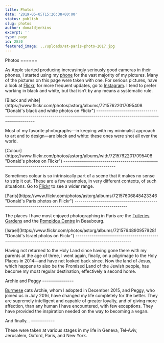 ```yaml
---
title: Photos
date: '2019-05-05T15:26:38+00:00'
status: publish
slug: photos
author: donaldjenkins
excerpt: ''
type: page
id: 2830
featured_image: ../uploads/at-paris-photo-2017.jpg
---
```

<div class="page-intro-padded">Photos
======

As Apple started producing increasingly seriously good cameras in their phones, I started using my [phone](https://www.flickr.com/photos/astorg/albums/72157621916056260) for the vast majority of my pictures. Many of the pictures on this page were taken with one. For serious pictures, have a look at  [Flickr](https://www.flickr.com/photos/astorg), for more frequent updates, go to  [Instagram](https://instagram.com/donaldjenkins_/). I tend to prefer working in black and white, but that isn’t by any means a systematic rule.

</div><div class="page-sequence-padded">[Black and white](https://www.flickr.com/photos/astorg/albums/72157622017095408 "Donald's black and white photos on Flickr")
----------------------------------------------------------------------------------------------------------------------------

Most of my favorite photographs—in keeping with my minimalist approach to art and to design—are black and white: these ones were shot all over the world.

</div><div class="mgl-square-container alignfull"><style>	.mgl-square {		display: none;	}		#mgl-gallery-6430756db957b {		margin: -2.5px;	}	#mgl-gallery-6430756db957b .mgl-item {		width: 33%;		padding-bottom: 33%;	}		@media screen and (max-width: 460px) {		#mgl-gallery-6430756db957b .mgl-item {			width: 50%;			padding-bottom: 50%;		}	}			@media screen and (max-width: 360px) {		#mgl-gallery-6430756db957b .mgl-item {			width: 100%;			padding-bottom: 100%;		}	}		#mgl-gallery-6430756db957b.custom-gallery-class .mgl-item {		padding-bottom: 22% !important;	}	#mgl-gallery-6430756db957b .mgl-item .mgl-icon {		padding: 2.5px;	}	#mgl-gallery-6430756db957b .mgl-item figcaption {		padding: 2.5px;	}</style><?xml version="1.0"??>
<div class="mgl-gallery mgl-square is-animated colorize captions-none" id="mgl-gallery-6430756db957b" style=""><figure class="mgl-item"><div class="mgl-icon"><div class="mgl-img-container"> ![Duck collection in New York apartment](https://cdn.donaldjenkins.com/images/duck-collection-in-new-york-apartment-768x1024.jpg?lossy=1&ssl=1) </div> </div> <figcaption class="mgl-caption">A collection of ducks owned by a New York friend

 </figcaption> </figure><figure class="mgl-item"><div class="mgl-icon"><div class="mgl-img-container"> ![Masai Mara National Reserve](https://cdn.donaldjenkins.com/images/masai-mara-national-reserve-1024x768.jpg?lossy=1&ssl=1) </div> </div> <figcaption class="mgl-caption">Masai Mara National Reserve is a large game reserve in Narok County, Kenya. It is globally famous for its exceptional population of lions, leopards and cheetahs, and the annual migration of zebra, Thomson's gazelle, and wildebeest to and from the Serengeti every year from July to October, known as the Great Migration.

 </figcaption> </figure><figure class="mgl-item"><div class="mgl-icon"><div class="mgl-img-container"> ![Pastries in South Kensington](https://cdn.donaldjenkins.com/images/pastries-in-south-kensington-1024x768.jpg?lossy=1&ssl=1) </div> </div> <figcaption class="mgl-caption">Edited using Silver Efex

 </figcaption> </figure><figure class="mgl-item"><div class="mgl-icon"><div class="mgl-img-container"> ![Manhattan skyline from Brooklyn](https://cdn.donaldjenkins.com/images/manhattan-skyline-from-brooklyn-1024x683.jpg?lossy=1&ssl=1) </div> </div> <figcaption class="mgl-caption">Shot with DxO ONE: this camera's main advantage is the massive sensor in a small body. As a result, the pictures are wonderful, even in low light.

 </figcaption> </figure><figure class="mgl-item"><div class="mgl-icon"><div class="mgl-img-container"> ![The Fountain at place du Grand Mézel in Geneva](https://cdn.donaldjenkins.com/images/the-fountain-at-place-du-grand-mezel-in-geneva-1024x1024.jpg?lossy=1&ssl=1) </div> </div> <figcaption class="mgl-caption">This is just next door to the house where I grew up in the Old City of Geneva

 </figcaption> </figure><figure class="mgl-item"><div class="mgl-icon"><div class="mgl-img-container"> ![The Cloisters at New College, Oxford](https://cdn.donaldjenkins.com/images/the-cloisters-at-new-college-oxford-768x1024.jpg?lossy=1&ssl=1) </div> </div> <figcaption class="mgl-caption">This was built around 1395-1400 in Wheatley stone. It was re-slated in 1949. The Cloister walks contain eight medieval stone figures removed from the Chapel.

 </figcaption> </figure><figure class="mgl-item"><div class="mgl-icon"><div class="mgl-img-container"> ![St. Stephen's Cathedral in Vienna](https://cdn.donaldjenkins.com/images/st-stephen-s-cathedral-in-vienna-1024x768.jpg?lossy=1&ssl=1) </div> </div> <figcaption class="mgl-caption">St. Stephen's Cathedral is the mother church of the Roman Catholic Archdiocese of Vienna and the seat of the Archbishop of Vienna, Christoph Cardinal Schönborn, OP. The current Romanesque and Gothic form of the cathedral, seen today in the Stephansplatz, was largely initiated by Duke Rudolf IV (1339–1365) and stands on the ruins of two earlier churches, the first a parish church consecrated in 1147.

 </figcaption> </figure><figure class="mgl-item"><div class="mgl-icon"><div class="mgl-img-container"> ![The Burggarten in Vienna](https://cdn.donaldjenkins.com/images/the-burggarten-in-vienna-1024x768.jpg?lossy=1&ssl=1) </div> </div> <figcaption class="mgl-caption">This garden was laid out in 1818 as a private garden of the Emperor on an area of approx. 38.000 m². It is located directly at the Ringstrasse beside the Hofburg and the Albertina.

 </figcaption> </figure><figure class="mgl-item"><div class="mgl-icon"><div class="mgl-img-container"> ![Statue of Hermes at the Villa Médicis](https://cdn.donaldjenkins.com/images/statue-of-hermes-at-the-villa-medicis-768x1024.jpg?lossy=1&ssl=1) </div> </div> <figcaption class="mgl-caption">The Villa Medici is a Mannerist villa and an architectural complex with a garden contiguous with the larger Borghese gardens, on the Pincian Hill next to Trinità dei Monti

 </figcaption> </figure><figure class="mgl-item"><div class="mgl-icon"><div class="mgl-img-container"> ![The Cloister at Quattro santi coronati, Rome](https://cdn.donaldjenkins.com/images/the-cloister-at-quattro-santi-coronati-rome-768x1024.jpg?lossy=1&ssl=1) </div> </div> <figcaption class="mgl-caption">This relatively unknown Roman church dates back to the fourth or fifth century, and is devoted to four anonymous saints and martyrs. It includes two courtyards, the fortified Cardinal Palace with the Saint Silvester Chapel, and the monastery, pictured here, with its cosmatesque cloister

 </figcaption> </figure><figure class="mgl-item"><div class="mgl-icon"><div class="mgl-img-container"> ![The statue of St. Praxedes](https://cdn.donaldjenkins.com/images/the-statue-of-st.-praxedes-768x1024.jpg?lossy=1&ssl=1) </div> </div> <figcaption class="mgl-caption">This church was built in the honour of the Roman martyr St. Praxedes, on the alleged site of her house, to which, when it was rebuilt by Pope St. Paschal I (the present Santa Prassede), her relics were taken.

 </figcaption> </figure><figure class="mgl-item"><div class="mgl-icon"><div class="mgl-img-container"> ![Abandoned ship at Moynak](https://cdn.donaldjenkins.com/images/abandoned-ship-at-moynak-1024x768.jpg?lossy=1&ssl=1) </div> </div> <figcaption class="mgl-caption">When the Aral Sea dried up, several ships were left stranded at the Sea's main port, Moynak, and have become tourist attractions;

 </figcaption> </figure><figure class="mgl-item"><div class="mgl-icon"><div class="mgl-img-container"> ![Traffic at Tuléar, Madagascar](https://cdn.donaldjenkins.com/images/traffic-at-tulear-madagascar-768x1024.jpg?lossy=1&ssl=1) </div> </div> <figcaption class="mgl-caption">Tuléar is one of Madagascar's major cities, located 936 km southwest of national capital Tananarive. Its colonial legacy is still visible in the architecture and the urban landscape

 </figcaption> </figure><figure class="mgl-item"><div class="mgl-icon"><div class="mgl-img-container"> ![A boy in a South Madagascar village](https://cdn.donaldjenkins.com/images/a-boy-in-a-south-madagascar-village-768x1024.jpg?lossy=1&ssl=1) </div> </div> <figcaption class="mgl-caption">Ampanihy is one of the poorest parts of Madagascar

 </figcaption> </figure></div></div><div class="page-sequence-padded">[Colour](https://www.flickr.com/photos/astorg/albums/with/72157622017095408 "Donald's photos on Flickr")
--------------------------------------------------------------------------------------------------------

Sometimes colour is so intrinsically part of a scene that it makes no sense to strip it out. These are a few examples, in very different contexts, of such situations. Go to  [Flickr](https://www.flickr.com/photos/astorg/albums/with/72157622017095408) to see a wider range.

</div><div class="mgl-square-container alignfull"><style>	.mgl-square {		display: none;	}		#mgl-gallery-6430756dbdf30 {		margin: -2.5px;	}	#mgl-gallery-6430756dbdf30 .mgl-item {		width: 33%;		padding-bottom: 33%;	}		@media screen and (max-width: 460px) {		#mgl-gallery-6430756dbdf30 .mgl-item {			width: 50%;			padding-bottom: 50%;		}	}			@media screen and (max-width: 360px) {		#mgl-gallery-6430756dbdf30 .mgl-item {			width: 100%;			padding-bottom: 100%;		}	}		#mgl-gallery-6430756dbdf30.custom-gallery-class .mgl-item {		padding-bottom: 22% !important;	}	#mgl-gallery-6430756dbdf30 .mgl-item .mgl-icon {		padding: 2.5px;	}	#mgl-gallery-6430756dbdf30 .mgl-item figcaption {		padding: 2.5px;	}</style><?xml version="1.0"??>
<div class="mgl-gallery mgl-square is-animated none captions-none" id="mgl-gallery-6430756dbdf30" style=""><figure class="mgl-item"><div class="mgl-icon"><div class="mgl-img-container"> ![Bicycle made of wire](https://cdn.donaldjenkins.com/images/bicycle-made-of-wire-1024x768.jpg?lossy=1&ssl=1) </div> </div> <figcaption class="mgl-caption">Found on a table at Momoya on the Upper West Side

 </figcaption> </figure><figure class="mgl-item"><div class="mgl-icon"><div class="mgl-img-container"> ![Kenyan artifact](https://cdn.donaldjenkins.com/images/kenyan-artifact-1024x768.jpg?lossy=1&ssl=1) </div> </div> <figcaption class="mgl-caption">Keynan souvenir in a Paris flat

 </figcaption> </figure><figure class="mgl-item"><div class="mgl-icon"><div class="mgl-img-container"> ![My cat Peggy, aged six months](https://cdn.donaldjenkins.com/images/my-cat-peggy-aged-six-months-1024x768.jpg?lossy=1&ssl=1) </div> </div> <figcaption class="mgl-caption">Her exceptional pedigree really shows in this shot

 </figcaption> </figure><figure class="mgl-item"><div class="mgl-icon"><div class="mgl-img-container"> ![The New Building at Magdalen College](https://cdn.donaldjenkins.com/images/the-new-building-at-magdalen-college-1024x768.jpg?lossy=1&ssl=1) </div> </div> <figcaption class="mgl-caption">In the late 1720s, Edward Butler, the then President, planned to replace most of the Cloisters with a grand new quadrangle in the Palladian style, and commissioned Edward Holdsworth to design it. Work started in 1733 on what would have been the north range of this new quadrangle, but after this range was finished by the end of the decade. the project went no further, presumably owing to a lack of energy and funding.

 </figcaption> </figure><figure class="mgl-item"><div class="mgl-icon"><div class="mgl-img-container"> ![Demonstration for animal rights](https://cdn.donaldjenkins.com/images/demonstration-for-animal-rights-1024x768.jpg?lossy=1&ssl=1) </div> </div> <figcaption class="mgl-caption">L214 is a French organisation working to improve animal living conditions

 </figcaption> </figure><figure class="mgl-item"><div class="mgl-icon"><div class="mgl-img-container"> ![Beduin in Petra](https://cdn.donaldjenkins.com/images/beduin-in-petra-768x1024.jpg?lossy=1&ssl=1) </div> </div> <figcaption class="mgl-caption">Two Beduin greeting visitors in one of the caves in Petra, Jordan

 </figcaption> </figure><figure class="mgl-item"><div class="mgl-icon"><div class="mgl-img-container"> ![Far East meets Near East](https://cdn.donaldjenkins.com/images/far-east-meets-near-east-768x1024.jpg?lossy=1&ssl=1) </div> </div> <figcaption class="mgl-caption">Petra is believed to have been settled as early as 9,000 BC, and it was possibly established in the 4th century BC as the capital city of the Nabataean Kingdom. The Nabataeans were nomadic Arabs who invested in Petra's proximity to the trade routes by establishing it as a major regional trading hub

 </figcaption> </figure><figure class="mgl-item"><div class="mgl-icon"><div class="mgl-img-container"> ![Soldiers in Kiev](https://cdn.donaldjenkins.com/images/soldiers-in-kiev-1024x768.jpg?lossy=1&ssl=1) </div> </div> <figcaption class="mgl-caption">The Ukrainian army rehearsing for the Independence Day parade

 </figcaption> </figure><figure class="mgl-item"><div class="mgl-icon"><div class="mgl-img-container"> ![Peggy wanting cuddles](https://cdn.donaldjenkins.com/images/peggy-wanting-cuddles-1024x768.jpg?lossy=1&ssl=1) </div> </div> <figcaption class="mgl-caption">My cat Peggy, the sweetest, friendliest creature on earth.

 </figcaption> </figure><figure class="mgl-item"><div class="mgl-icon"><div class="mgl-img-container"> ![Modelling at Grand Palais](https://cdn.donaldjenkins.com/images/modelling-at-grand-palais-768x1024.jpg?lossy=1&ssl=1) </div> </div> <figcaption class="mgl-caption">A photograther friend of mine at work at Paris photo

 </figcaption> </figure><figure class="mgl-item"><div class="mgl-icon"><div class="mgl-img-container"> ![The Chor Minor at Bukhara](https://cdn.donaldjenkins.com/images/the-chor-minor-at-bukhara-768x1024.jpg?lossy=1&ssl=1) </div> </div> <figcaption class="mgl-caption">Chor Minor, alternatively known as the Madrasah of Khalif Niyaz-kul, is an historic gatehouse for a now-destroyed madrasa in the historic city of Bukhara

 </figcaption> </figure><figure class="mgl-item"><div class="mgl-icon"><div class="mgl-img-container"> ![The city walls at Khiva](https://cdn.donaldjenkins.com/images/the-city-walls-at-khiva-1024x767.jpg?lossy=1&ssl=1) </div> </div> <figcaption class="mgl-caption">The inner town, or Itchan Kala, is encircled by brick walls, whose foundations are believed to have been laid in the 10th century. Present-day crenellated walls date back to the late 17th century and attain the height of thirty feet.

 </figcaption> </figure><figure class="mgl-item"><div class="mgl-icon"><div class="mgl-img-container"> ![Driving through the Aral Sea](https://cdn.donaldjenkins.com/images/driving-through-the-aral-sea-1024x767.jpg?lossy=1&ssl=1) </div> </div> <figcaption class="mgl-caption">Karapakalstan is a remote and isolated area, surrounded by desert sands in every direction; a population of traditional livestock-breeders who raised cattle in the waterways and reed beds of the Amu Darya delta

 </figcaption> </figure><figure class="mgl-item"><div class="mgl-icon"><div class="mgl-img-container"> ![On what used to be the Aral Sea](https://cdn.donaldjenkins.com/images/on-what-used-to-be-the-aral-sea-1024x767.jpg?lossy=1&ssl=1) </div> </div> <figcaption class="mgl-caption">Karapakalstan is a remote and isolated area, surrounded by desert sands in every direction; a population of traditional livestock-breeders who raised cattle in the waterways and reed beds of the Amu Darya delta

 </figcaption> </figure><figure class="mgl-item"><div class="mgl-icon"><div class="mgl-img-container"> ![Tents in the Karapakalstan Desert](https://cdn.donaldjenkins.com/images/tents-in-the-karapakalstan-desert-1024x767.jpg?lossy=1&ssl=1) </div> </div> <figcaption class="mgl-caption">Karapakalstan is a remote and isolated area, surrounded by desert sands in every direction; a population of traditional livestock-breeders who raised cattle in the waterways and reed beds of the Amu Darya delta

 </figcaption> </figure><figure class="mgl-item"><div class="mgl-icon"><div class="mgl-img-container"> ![Children in South Madagascar village](https://cdn.donaldjenkins.com/images/children-in-south-madagascar-village-768x1024.jpg?lossy=1&ssl=1) </div> </div> <figcaption class="mgl-caption">The people in these villages are a living demonstration that wealth is not necessary for happiness

 </figcaption> </figure><figure class="mgl-item"><div class="mgl-icon"><div class="mgl-img-container"> ![A village in South Madagascar](https://cdn.donaldjenkins.com/images/a-village-in-south-madagascar-1024x768.jpg?lossy=1&ssl=1) </div> </div> <figcaption class="mgl-caption">The photograph was taken on a market day, and the villagers are wearing their Sunday best.

 </figcaption> </figure><figure class="mgl-item"><div class="mgl-icon"><div class="mgl-img-container"> ![Village children in Madagascar](https://cdn.donaldjenkins.com/images/village-children-in-madagascar-1024x768.jpg?lossy=1&ssl=1) </div> </div> <figcaption class="mgl-caption">A large number of charities are active in the south-west of Madagascar, working to provide food and education for these desperately poor people

 </figcaption> </figure></div></div><div class="page-sequence-padded">[Paris](https://www.flickr.com/photos/astorg/albums/72157606848423346 "Donald's Paris photos on Flickr")
--------------------------------------------------------------------------------------------------------

The places I have most enjoyed photographing in Paris are the [Tuileries Gardens](https://www.flickr.com/search/?user_id=40526588%40N00&sort=date-taken-desc&text=tuileries&view_all=1) and the [Pompidou Centre](https://www.flickr.com/search/?user_id=40526588%40N00&sort=date-taken-desc&text=pompidou%20centre&view_all=1) in Beaubourg.

</div><div class="mgl-square-container alignfull"><style>	.mgl-square {		display: none;	}		#mgl-gallery-6430756dc3b55 {		margin: -2.5px;	}	#mgl-gallery-6430756dc3b55 .mgl-item {		width: 33%;		padding-bottom: 33%;	}		@media screen and (max-width: 460px) {		#mgl-gallery-6430756dc3b55 .mgl-item {			width: 50%;			padding-bottom: 50%;		}	}			@media screen and (max-width: 360px) {		#mgl-gallery-6430756dc3b55 .mgl-item {			width: 100%;			padding-bottom: 100%;		}	}		#mgl-gallery-6430756dc3b55.custom-gallery-class .mgl-item {		padding-bottom: 22% !important;	}	#mgl-gallery-6430756dc3b55 .mgl-item .mgl-icon {		padding: 2.5px;	}	#mgl-gallery-6430756dc3b55 .mgl-item figcaption {		padding: 2.5px;	}</style><?xml version="1.0"??>
<div class="mgl-gallery mgl-square is-animated colorize captions-none" id="mgl-gallery-6430756dc3b55" style=""><figure class="mgl-item"><div class="mgl-icon"><div class="mgl-img-container"> ![A baker in rue des Rosiers](https://cdn.donaldjenkins.com/images/a-baker-in-rue-des-rosiers-1024x768.jpg?lossy=1&ssl=1) </div> </div> <figcaption class="mgl-caption">In my opinion, this is the best-composed photograph I have ever taken

 </figcaption> </figure><figure class="mgl-item"><div class="mgl-icon"><div class="mgl-img-container"> ![Tricky moment in rue des Rosiers](https://cdn.donaldjenkins.com/images/tricky-moment-in-rue-des-rosiers-1024x768.jpg?lossy=1&ssl=1) </div> </div> <figcaption class="mgl-caption">Rue des Rosiers is one of Paris's most attractive streets

 </figcaption> </figure><figure class="mgl-item"><div class="mgl-icon"><div class="mgl-img-container"> ![Teddy bear in a Paris flat](https://cdn.donaldjenkins.com/images/teddy-bear-in-a-paris-flat-1024x768.jpg?lossy=1&ssl=1) </div> </div> <figcaption class="mgl-caption">Many of my most treasured values are represented in this photograph

 </figcaption> </figure><figure class="mgl-item"><div class="mgl-icon"><div class="mgl-img-container"> ![French tin soldiers](https://cdn.donaldjenkins.com/images/french-tin-soldiers-1024x768.jpg?lossy=1&ssl=1) </div> </div> </figure><figure class="mgl-item"><div class="mgl-icon"><div class="mgl-img-container"> ![EIffel Tower from Mur de la paix](https://cdn.donaldjenkins.com/images/eiffel-tower-from-mur-de-la-paix-768x1024.jpg?lossy=1&ssl=1) </div> </div> <figcaption class="mgl-caption">The Mur de la Paix consists of twelve glass panels, where the word PEACE is written in 32 languages and thirteen alphabets. It was erected in 2000 in order to symbolize the passage into the third millennium, and is directly inspired by the Western Wall in Jerusalem.

 </figcaption> </figure><figure class="mgl-item"><div class="mgl-icon"><div class="mgl-img-container"> ![Musée du Jeu de paume](https://cdn.donaldjenkins.com/images/musee-du-jeu-de-paume-1024x768.jpg?lossy=1&ssl=1) </div> </div> <figcaption class="mgl-caption">The Galerie nationale du Jeu de Paume is an arts centre for modern and postmodern photography and media. It is located in the north corner (west side) of the Tuileries Gardens next to the Place de la Concorde in Paris.

 </figcaption> </figure><figure class="mgl-item"><div class="mgl-icon"><div class="mgl-img-container"> ![The Anri Sala exhibition at the Pompidou Centre](https://cdn.donaldjenkins.com/images/the-anri-sala-exhibition-at-the-pompidou-centre-1024x768.jpg?lossy=1&ssl=1) </div> </div> <figcaption class="mgl-caption">The sculpture No Window No Cry, made up of a small music box set into one of the windows of the exhibition gallery next to a “bubble” blown into the glass, plays, when activated, a simplified version of the song “Should I Stay or Should I Go” (The Clash, 1981), a tune which also resonates throughout Le Clash and Tlatelolco Clash, two of the films shown at the exhibition.

 </figcaption> </figure><figure class="mgl-item"><div class="mgl-icon"><div class="mgl-img-container"> ![Tuileries Gardens in late winter](https://cdn.donaldjenkins.com/images/tuileries-gardens-in-late-winter-1024x768.jpg?lossy=1&ssl=1) </div> </div> <figcaption class="mgl-caption">Created by Catherine de' Medici as the garden of the Tuileries Palace in 1564, it was eventually opened to the public in 1667 and became a public park after the French Revolution.

 </figcaption> </figure><figure class="mgl-item"><div class="mgl-icon"><div class="mgl-img-container"> ![The Paris Zombies](https://cdn.donaldjenkins.com/images/the-paris-zombies-768x1024.jpg?lossy=1&ssl=1) </div> </div> <figcaption class="mgl-caption">This annual event , instituted in 2008, is also known as the Paris Zombie Walk.

 </figcaption> </figure><figure class="mgl-item"><div class="mgl-icon"><div class="mgl-img-container"> ![The Paris Zombie March](https://cdn.donaldjenkins.com/images/the-paris-zombie-march-1024x768.jpg?lossy=1&ssl=1) </div> </div> <figcaption class="mgl-caption">An unexpected sight on the street sof the Marais district in the Parisian autumn

 </figcaption> </figure><figure class="mgl-item"><div class="mgl-icon"><div class="mgl-img-container"> ![The Pompidou Centre in autum](https://cdn.donaldjenkins.com/images/the-pompidou-centre-in-autum-1024x768.jpg?lossy=1&ssl=1) </div> </div> <figcaption class="mgl-caption">The Pompidou Centre houses the Bibliothèque publique d'information (Public Information Library), a vast public library; the Musée National d'Art Moderne, which is the largest museum for modern art in Europe; and IRCAM, a centre for music and acoustic research. Because of its location, the Centre is known locally as Beaubourg.

 </figcaption> </figure><figure class="mgl-item"><div class="mgl-icon"><div class="mgl-img-container"> ![The Île de la Cité in autumn](https://cdn.donaldjenkins.com/images/the-ile-de-la-cite-in-autumn-1024x768.jpg?lossy=1&ssl=1) </div> </div> <figcaption class="mgl-caption">Shown here on the left is the Conciergerie, located on the west of the Île de la Cité. It was formerly a prison but is presently used mostly for law courts. It was part of the former royal palace, the Palais de la Cité, which consisted of the Conciergerie, Palais de Justice and the Sainte-Chapelle. During the French Revolution, the Queen, Marie-Antoinette, was taken from the Conciergerie to be guillotined.

 </figcaption> </figure><figure class="mgl-item"><div class="mgl-icon"><div class="mgl-img-container"> ![Gare du Nord, Paris, on the day after the November 2015 shootings](https://cdn.donaldjenkins.com/images/gare-du-nord-paris-on-the-day-after-the-november-2015-shootings-1024x768.jpg?lossy=1&ssl=1) </div> </div> <figcaption class="mgl-caption">The atmosphere in the whole city was subdued after the horrific shootings on the evening of 13th November, 2015. An English friend who was staying decided to go back to London early and this picture was taken as many British visitors who had similarly cut their stay short hastened onto the train to take them home.

 </figcaption> </figure><figure class="mgl-item"><div class="mgl-icon"><div class="mgl-img-container"> ![The Pompidou Centre in mid-winter](https://cdn.donaldjenkins.com/images/the-pompidou-centre-in-mid-winter-1024x768.jpg?lossy=1&ssl=1) </div> </div> <figcaption class="mgl-caption">One of my favoutite places in Paris. The Pritzker jury said the Pompidou "'evolutionised museums, transforming what had once been elite monuments into popular places of social and cultural exchange, woven into the heart of the city.'

 </figcaption> </figure><figure class="mgl-item"><div class="mgl-icon"><div class="mgl-img-container"> ![A Marais street at night](https://cdn.donaldjenkins.com/images/a-marais-street-at-night-768x1024.jpg?lossy=1&ssl=1) </div> </div> <figcaption class="mgl-caption">A Hipstamatic view of a dark Marais alley at night in the late autumn.

 </figcaption> </figure><figure class="mgl-item"><div class="mgl-icon"><div class="mgl-img-container"> ![At Paris Photo 2017](https://cdn.donaldjenkins.com/images/at-paris-photo-2017-1024x768.jpg?lossy=1&ssl=1) </div> </div> <figcaption class="mgl-caption">The Galerie Maubert show at Paris photo, the world's largest international art fair dedicated to photography, held in November at the Grand Palais near the Champs-Élysées

 </figcaption> </figure><figure class="mgl-item"><div class="mgl-icon"><div class="mgl-img-container"> ![Montmartre in February](https://cdn.donaldjenkins.com/images/montmartre-in-february-768x1024.jpg?lossy=1&ssl=1) </div> </div> <figcaption class="mgl-caption">Montmartre in February

 </figcaption> </figure><figure class="mgl-item"><div class="mgl-icon"><div class="mgl-img-container"> ![Pont Alexandre III in midsummer](https://cdn.donaldjenkins.com/images/pont-alexandre-iii-paris-france-1024x685.jpg?lossy=1&ssl=1) </div> </div> <figcaption class="mgl-caption">The Pont Alexandre III is a deck arch bridge that spans the Seine in Paris. It connects the Champs-Élysées quarter with those of the Invalides and Eiffel Tower. The bridge is widely regarded as the most ornate, extravagant bridge in the city

 </figcaption> </figure></div></div><div class="page-sequence-padded">[Israel](https://www.flickr.com/photos/astorg/albums/72157648909579281 "Donald's Israel photos on Flickr")
----------------------------------------------------------------------------------------------------------

Having not returned to the Holy Land since having gone there with my parents at the age of three, I went again, finally, on a pilgrimage to the Holy Places in 2014—and have not looked back since. Now the land of Jesus, which happens to also be the Promised Land of the Jewish people, has become my most regular destination, effectively a second home.

</div><div class="mgl-square-container alignfull"><style>	.mgl-square {		display: none;	}		#mgl-gallery-6430756dc9986 {		margin: -2.5px;	}	#mgl-gallery-6430756dc9986 .mgl-item {		width: 33%;		padding-bottom: 33%;	}		@media screen and (max-width: 460px) {		#mgl-gallery-6430756dc9986 .mgl-item {			width: 50%;			padding-bottom: 50%;		}	}			@media screen and (max-width: 360px) {		#mgl-gallery-6430756dc9986 .mgl-item {			width: 100%;			padding-bottom: 100%;		}	}		#mgl-gallery-6430756dc9986.custom-gallery-class .mgl-item {		padding-bottom: 22% !important;	}	#mgl-gallery-6430756dc9986 .mgl-item .mgl-icon {		padding: 2.5px;	}	#mgl-gallery-6430756dc9986 .mgl-item figcaption {		padding: 2.5px;	}</style><?xml version="1.0"??>
<div class="mgl-gallery mgl-square is-animated colorize captions-none" id="mgl-gallery-6430756dc9986" style=""><figure class="mgl-item"><div class="mgl-icon"><div class="mgl-img-container"> ![The Ethiopian Quarter at Holy Sepulchre Church](https://cdn.donaldjenkins.com/images/the-ethiopian-quarter-at-holy-sepulchre-church-1024x685.jpg?lossy=1&ssl=1) </div> </div> <figcaption class="mgl-caption">The Ethiopian Quarter at Holy Sepulchre Church, Jerusalem

 </figcaption> </figure><figure class="mgl-item"><div class="mgl-icon"><div class="mgl-img-container"> ![The Native Bazaar near the Holy Sepulchre](https://cdn.donaldjenkins.com/images/the-native-bazaar-near-the-holy-sepulchre-1024x685.jpg?lossy=1&ssl=1) </div> </div> <figcaption class="mgl-caption">The streets around Holy Sepulchre Church cater to pilgrims from all over the world

 </figcaption> </figure><figure class="mgl-item"><div class="mgl-icon"><div class="mgl-img-container"> ![Arab women playing at the beach, Tel-Aviv](https://cdn.donaldjenkins.com/images/arab-women-playing-at-the-beach-tel-aviv-1024x685.jpg?lossy=1&ssl=1) </div> </div> <figcaption class="mgl-caption">Tel Aviv is a vibrant, cosmopolitan city

 </figcaption> </figure><figure class="mgl-item"><div class="mgl-icon"><div class="mgl-img-container"> ![Jews praying at Temple Mount](https://cdn.donaldjenkins.com/images/jews-praying-at-temple-mount-1024x685.jpg?lossy=1&ssl=1) </div> </div> <figcaption class="mgl-caption">The Western Wall is considered holy due to its connection to the Temple Mount. Because of the Temple Mount entry restrictions, the Wall is the holiest place where Jews are permitted to pray, though the holiest site in the Jewish faith lies behind it.

 </figcaption> </figure><figure class="mgl-item"><div class="mgl-icon"><div class="mgl-img-container"> ![Two worlds collide at Temple Mount](https://cdn.donaldjenkins.com/images/two-worlds-collide-at-temple-mount-671x1024.jpg?lossy=1&ssl=1) </div> </div> <figcaption class="mgl-caption">Temple Mount was built during the reign of Herod the Great for an expansion of the temple. The plaza is dominated by three monumental structures from the early Umayyad period.

 </figcaption> </figure><figure class="mgl-item"><div class="mgl-icon"><div class="mgl-img-container"> ![Boys playing in the Jewish Quarter](https://cdn.donaldjenkins.com/images/boys-playing-in-the-jewish-quarter-685x1024.jpg?lossy=1&ssl=1) </div> </div> <figcaption class="mgl-caption">The Jewish Quarter was destroyed and its inhabitants killed or evicted in 1948. They returned in 1967.

 </figcaption> </figure><figure class="mgl-item"><div class="mgl-icon"><div class="mgl-img-container"> ![A bar-mitzvah at Zion Gate](https://cdn.donaldjenkins.com/images/a-bar-mitzvah-at-zion-gate-1024x685.jpg?lossy=1&ssl=1) </div> </div> <figcaption class="mgl-caption">Zion Gate is one of eight gates in the walls of the Old City of Jerusalem. It was built in July 1540, west of the location of the medieval gate.

 </figcaption> </figure><figure class="mgl-item"><div class="mgl-icon"><div class="mgl-img-container"> ![Mohammedans in Jerusalem](https://cdn.donaldjenkins.com/images/mohammedans-in-jerusalem-1024x685.jpg?lossy=1&ssl=1) </div> </div> <figcaption class="mgl-caption">A huge crowd leaving the Old City on a Friday morning after their weekly devotions

 </figcaption> </figure><figure class="mgl-item"><div class="mgl-icon"><div class="mgl-img-container"> ![An ice-cream parlour in West Jerusalem](https://cdn.donaldjenkins.com/images/an-ice-cream-parlour-in-west-jerusalem-1024x685.jpg?lossy=1&ssl=1) </div> </div> <figcaption class="mgl-caption">The atmosphere in West Jerusalem, largely rebuilt during the British Mandate, is completely different from the eastern part of the city.

 </figcaption> </figure><figure class="mgl-item"><div class="mgl-icon"><div class="mgl-img-container"> ![At Yad Vashem: the Promised land](https://cdn.donaldjenkins.com/images/the-promised-land-1024x768.jpg?lossy=1&ssl=1) </div> </div> <figcaption class="mgl-caption">At the end of the tunnel-shaped museum at Yad Vashem, of view of the Promised Land

 </figcaption> </figure><figure class="mgl-item"><div class="mgl-icon"><div class="mgl-img-container"> ![The Margosa Hotel in Jaffa](https://cdn.donaldjenkins.com/images/the-margosa-hotel-in-jaffa-1024x768.jpg?lossy=1&ssl=1) </div> </div> <figcaption class="mgl-caption">One of the most charming hotels in the Tel-Aviv-Jaffa conurbation

 </figcaption> </figure></div></div><div class="page-sequence-padded">Archie and Peggy
----------------

[Burmese](https://en.wikipedia.org/wiki/Burmese_cat "Find out about the Burmese breed") cats Archie, whom I adopted in December 2015, and Peggy, who joined us in July 2016, have changed my life completely for the better. They are supremely intelligent and capable of greater loyalty, and of giving more affection, than any human I have encountered, with few exceptions. They have provided the inspiration needed on the way to becoming a vegan.

</div><div class="mgl-square-container alignfull"><style>	.mgl-square {		display: none;	}		#mgl-gallery-6430756dcd5c6 {		margin: -2.5px;	}	#mgl-gallery-6430756dcd5c6 .mgl-item {		width: 33%;		padding-bottom: 33%;	}		@media screen and (max-width: 460px) {		#mgl-gallery-6430756dcd5c6 .mgl-item {			width: 50%;			padding-bottom: 50%;		}	}			@media screen and (max-width: 360px) {		#mgl-gallery-6430756dcd5c6 .mgl-item {			width: 100%;			padding-bottom: 100%;		}	}		#mgl-gallery-6430756dcd5c6.custom-gallery-class .mgl-item {		padding-bottom: 22% !important;	}	#mgl-gallery-6430756dcd5c6 .mgl-item .mgl-icon {		padding: 2.5px;	}	#mgl-gallery-6430756dcd5c6 .mgl-item figcaption {		padding: 2.5px;	}</style><?xml version="1.0"??>
<div class="mgl-gallery mgl-square is-animated colorize captions-none" id="mgl-gallery-6430756dcd5c6" style=""><figure class="mgl-item"><div class="mgl-icon"><div class="mgl-img-container"> ![Archie at three weeks](https://cdn.donaldjenkins.com/images/archie-at-three-weeks-1024x680.jpg?lossy=1&ssl=1) </div> </div> <figcaption class="mgl-caption">This is the picture on whose basis I dedcided to go and visit Archie's breeder

 </figcaption> </figure><figure class="mgl-item"><div class="mgl-icon"><div class="mgl-img-container"> ![Playing ball](https://cdn.donaldjenkins.com/images/playing-ball-1024x1024.jpg?lossy=1&ssl=1) </div> </div> <figcaption class="mgl-caption">Cats are passionate hunters, and rubber balls provide an excellent substitute for the prey they are unlikely to meet in a central city flat.

 </figcaption> </figure><figure class="mgl-item"><div class="mgl-icon"><div class="mgl-img-container"> ![Wise beyond his years](https://cdn.donaldjenkins.com/images/wise-beyond-his-years.jpg?lossy=1&resize=720%2C960&ssl=1) </div> </div> <figcaption class="mgl-caption">At just nine months old, little Archie looks wise well beyond his years.

 </figcaption> </figure><figure class="mgl-item"><div class="mgl-icon"><div class="mgl-img-container"> ![His first few days](https://cdn.donaldjenkins.com/images/his-first-few-days-1024x1024.jpg?lossy=1&ssl=1) </div> </div> <figcaption class="mgl-caption">During his first few days with me, Archie spontaneously showed me huge affection.

 </figcaption> </figure><figure class="mgl-item"><div class="mgl-icon"><div class="mgl-img-container"> ![My cat Peggy, aged six months](https://cdn.donaldjenkins.com/images/my-cat-peggy-aged-six-months-1024x768.jpg?lossy=1&ssl=1) </div> </div> <figcaption class="mgl-caption">Her exceptional pedigree really shows in this shot

 </figcaption> </figure><figure class="mgl-item"><div class="mgl-icon"><div class="mgl-img-container"> ![A happy pair](https://cdn.donaldjenkins.com/images/a-happy-pair-768x1024.jpg?lossy=1&ssl=1) </div> </div> <figcaption class="mgl-caption">Despite the occasional spat, Archie and Peggy are well-bonded.

 </figcaption> </figure><figure class="mgl-item"><div class="mgl-icon"><div class="mgl-img-container"> ![Peggy Jenkins](https://cdn.donaldjenkins.com/images/peggy-jenkins-683x1024.jpg?lossy=1&ssl=1) </div> </div> <figcaption class="mgl-caption">The Burmese character (gentility, friendliness and supreme elegance) is well apparent in this shot

 </figcaption> </figure><figure class="mgl-item"><div class="mgl-icon"><div class="mgl-img-container"> ![Pensive Burmese](https://cdn.donaldjenkins.com/images/pensive-burmese-1024x768.jpg?lossy=1&ssl=1) </div> </div> <figcaption class="mgl-caption">Meditating on her next meal

 </figcaption> </figure><figure class="mgl-item"><div class="mgl-icon"><div class="mgl-img-container"> ![Peggy aged one month](https://cdn.donaldjenkins.com/images/peggy-aged-one-month.jpg?lossy=1&resize=480%2C640&ssl=1) </div> </div> <figcaption class="mgl-caption">Burmese tend to get darker as they age

 </figcaption> </figure><figure class="mgl-item"><div class="mgl-icon"><div class="mgl-img-container"> ![Peggy wanting cuddles](https://cdn.donaldjenkins.com/images/peggy-wanting-cuddles-1024x768.jpg?lossy=1&ssl=1) </div> </div> <figcaption class="mgl-caption">My cat Peggy, the sweetest, friendliest creature on earth.

 </figcaption> </figure><figure class="mgl-item"><div class="mgl-icon"><div class="mgl-img-container"> ![Cat tree pair](https://cdn.donaldjenkins.com/images/cat-tree-pair-768x1024.jpg?lossy=1&ssl=1) </div> </div> <figcaption class="mgl-caption">Cats love high places, especially when they can watch birds through a window

 </figcaption> </figure><figure class="mgl-item"><div class="mgl-icon"><div class="mgl-img-container"> ![Emerging from a nap](https://cdn.donaldjenkins.com/images/emerging-from-a-nap-768x1024.jpg?lossy=1&ssl=1) </div> </div> <figcaption class="mgl-caption">Cats spend about sixteen hours a day sleeping

 </figcaption> </figure><figure class="mgl-item"><div class="mgl-icon"><div class="mgl-img-container"> ![Morning affection](https://cdn.donaldjenkins.com/images/morning-affection-1024x768.jpg?lossy=1&ssl=1) </div> </div> <figcaption class="mgl-caption">The loyalty and afection shown by pets beats that of any human.

 </figcaption> </figure><figure class="mgl-item"><div class="mgl-icon"><div class="mgl-img-container"> ![Archie at home](https://cdn.donaldjenkins.com/images/archie-at-home-768x1024.jpg?lossy=1&ssl=1) </div> </div> <figcaption class="mgl-caption">Distinguished cats need elegant furniture

 </figcaption> </figure></div></div><div class="page-sequence-padded">And finally…
------------

These were taken at various stages in my life in Geneva, Tel-Aviv, Jerusalem, Oxford, Paris, and New York.

</div><div class="mgl-square-container alignfull"><style>	.mgl-square {		display: none;	}		#mgl-gallery-6430756dd1594 {		margin: -2.5px;	}	#mgl-gallery-6430756dd1594 .mgl-item {		width: 33%;		padding-bottom: 33%;	}		@media screen and (max-width: 460px) {		#mgl-gallery-6430756dd1594 .mgl-item {			width: 50%;			padding-bottom: 50%;		}	}			@media screen and (max-width: 360px) {		#mgl-gallery-6430756dd1594 .mgl-item {			width: 100%;			padding-bottom: 100%;		}	}		#mgl-gallery-6430756dd1594.custom-gallery-class .mgl-item {		padding-bottom: 22% !important;	}	#mgl-gallery-6430756dd1594 .mgl-item .mgl-icon {		padding: 2.5px;	}	#mgl-gallery-6430756dd1594 .mgl-item figcaption {		padding: 2.5px;	}</style><?xml version="1.0"??>
<div class="mgl-gallery mgl-square is-animated colorize captions-none" id="mgl-gallery-6430756dd1594" style=""><figure class="mgl-item"><div class="mgl-icon"><div class="mgl-img-container"> ![At La Treille in Geneva](https://cdn.donaldjenkins.com/images/at-la-treille-in-geneva-1024x751.jpg?lossy=1&ssl=1) </div> </div> <figcaption class="mgl-caption">This is where I used to play as a child in the Old City of Geneva.

 </figcaption> </figure><figure class="mgl-item"><div class="mgl-icon"><div class="mgl-img-container"> ![Passover dinner in Tel-Aviv](https://cdn.donaldjenkins.com/images/passover-dinner-in-tel-aviv-1024x715.jpg?lossy=1&ssl=1) </div> </div> <figcaption class="mgl-caption">Aged three with my nanny's family. This was my first visit to the Holy Land.

 </figcaption> </figure><figure class="mgl-item"><div class="mgl-icon"><div class="mgl-img-container"> ![At the beach in Knokke-le-Zoute](https://cdn.donaldjenkins.com/images/at-the-beach-in-knokke-le-zoute-1007x1024.jpg?lossy=1&ssl=1) </div> </div> <figcaption class="mgl-caption">One of my parents' favourite holiday resorts in Belgium

 </figcaption> </figure><figure class="mgl-item"><div class="mgl-icon"><div class="mgl-img-container"> ![M.A. degree ceremony at the Sheldonian](https://cdn.donaldjenkins.com/images/m.a.-degree-ceremony-at-the-sheldonian-1024x744.jpg?lossy=1&ssl=1) </div> </div> <figcaption class="mgl-caption">The Sheldonian Theatre, an exquisite Grade I listed building situated in Oxford’s city centre, is the official ceremonial hall of the University of Oxford. Some of the ceremonial activities that take place in the Theatre include matriculation, graduation ceremonies, Encaenia and Congregation.

 </figcaption> </figure><figure class="mgl-item"><div class="mgl-icon"><div class="mgl-img-container"> ![President of Conférence Olivaint](https://cdn.donaldjenkins.com/images/at-conference-olivaint-1024x682.jpg?lossy=1&ssl=1) </div> </div> <figcaption class="mgl-caption">Conférence Olivaint is the oldest, and one of the most private French student societies, established in 1874. Its aim is to educate its members for public life.

 </figcaption> </figure><figure class="mgl-item"><div class="mgl-icon"><div class="mgl-img-container"> ![As an intern at the French Embassy at Dakar](https://cdn.donaldjenkins.com/images/photo537047210806_inner_46-26-706-20-50-983-696-990-1024x694.jpg?lossy=1&ssl=1) </div> </div> <figcaption class="mgl-caption">René Aala, the French Ambassador to Senegal

 </figcaption> </figure><figure class="mgl-item"><div class="mgl-icon"><div class="mgl-img-container"> ![In Bedford, NY](https://cdn.donaldjenkins.com/images/in-bedford-ny-768x1024.jpg?lossy=1&ssl=1) </div> </div> <figcaption class="mgl-caption">On a hot summer day

 </figcaption> </figure><figure class="mgl-item"><div class="mgl-icon"><div class="mgl-img-container"> ![At the Western Wall](https://cdn.donaldjenkins.com/images/at-the-western-wall-768x1024.jpg?lossy=1&ssl=1) </div> </div> <figcaption class="mgl-caption">Remembering God's promises to the Jewish people

 </figcaption> </figure><figure class="mgl-item"><div class="mgl-icon"><div class="mgl-img-container"> ![With Archie](https://cdn.donaldjenkins.com/images/with-archie-683x1024.jpg?lossy=1&ssl=1) </div> </div> <figcaption class="mgl-caption">Photoshoot by Mathieu Camille Collin

 </figcaption> </figure><figure class="mgl-item"><div class="mgl-icon"><div class="mgl-img-container"> ![Donald at Fiac](https://cdn.donaldjenkins.com/images/donald-at-fiac-1024x683.jpg?lossy=1&ssl=1) </div> </div> <figcaption class="mgl-caption">Picture by Cécile Chabert

 </figcaption> </figure><figure class="mgl-item"><div class="mgl-icon"><div class="mgl-img-container"> ![Portrait by Niels Ackermann](https://cdn.donaldjenkins.com/images/portrait-by-niels-ackermann-1024x767.jpg?lossy=1&ssl=1) </div> </div> <figcaption class="mgl-caption">In the very, very morning hours on a cold winter day

 </figcaption> </figure><figure class="mgl-item"><div class="mgl-icon"><div class="mgl-img-container"> ![Photoshoot by Mathieu Camille Collin](https://cdn.donaldjenkins.com/images/photoshoot-by-mathieu-camille-collin-2-768x1024.jpg?lossy=1&ssl=1) </div> </div> <figcaption class="mgl-caption">With Archie

 </figcaption> </figure></div></div>